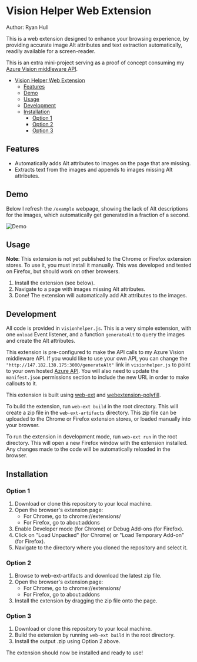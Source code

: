 # Vision Helper Web Extension

Author: Ryan Hull

This is a web extension designed to enhance your browsing experience, by providing accurate image Alt attributes and text extraction automatically, readily available for a screen-reader.

This is an extra mini-project serving as a proof of concept consuming my [Azure Vision middleware API](https://github.com/HullRyan/ITIS-6177-Final-Project).

- [Vision Helper Web Extension](#vision-helper-web-extension)
  - [Features](#features)
  - [Demo](#demo)
  - [Usage](#usage)
  - [Development](#development)
  - [Installation](#installation)
    - [Option 1](#option-1)
    - [Option 2](#option-2)
    - [Option 3](#option-3)


## Features

- Automatically adds Alt attributes to images on the page that are missing.
- Extracts text from the images and appends to images missing Alt attributes.

## Demo

Below I refresh the `/example` webpage, showing the lack of Alt descriptions for the images, which automatically get generated in a fraction of a second.

![Demo](./demo.gif)

## Usage

**Note**: This extension is not yet published to the Chrome or Firefox extension stores. To use it, you must install it manually. This was developed and tested on Firefox, but should work on other browsers.

1. Install the extension (see below).
2. Navigate to a page with images missing Alt attributes.
3. Done! The extension will automatically add Alt attributes to the images.

## Development

All code is provided in `visionhelper.js`. This is a very simple extension, with one `onload` Event listener, and a function `generateAlt` to query the images and create the Alt attributes.

This extension is pre-configured to make the API calls to my Azure Vision middleware API. If you would like to use your own API, you can change the `"http://147.182.138.175:3000/generateAlt"` link in `visionhelper.js` to point to your own hosted [Azure API](https://github.com/HullRyan/ITIS-6177-Final-Project). You will also need to update the `manifest.json` permissions section to include the new URL in order to make callouts to it.

This extension is built using [web-ext](https://extensionworkshop.com/documentation/develop/getting-started-with-web-ext/) and [webextension-polyfill](https://github.com/mozilla/webextension-polyfill).  

To build the extension, run `web-ext build` in the root directory. This will create a zip file in the `web-ext-artifacts` directory. This zip file can be uploaded to the Chrome or Firefox extension stores, or loaded manually into your browser.

To run the extension in development mode, run `web-ext run` in the root directory. This will open a new Firefox window with the extension installed. Any changes made to the code will be automatically reloaded in the browser.

## Installation

### Option 1

1. Download or clone this repository to your local machine.
2. Open the browser's extension page:
    - For Chrome, go to chrome://extensions/
    - For Firefox, go to about:addons
3. Enable Developer mode (for Chrome) or Debug Add-ons (for Firefox).
4. Click on "Load Unpacked" (for Chrome) or "Load Temporary Add-on" (for Firefox).
5. Navigate to the directory where you cloned the repository and select it.

### Option 2

1. Browse to web-ext-artifacts and download the latest zip file.
2. Open the browser's extension page:
    - For Chrome, go to chrome://extensions/
    - For Firefox, go to about:addons
3. Install the extension by dragging the zip file onto the page.

### Option 3

1. Download or clone this repository to your local machine.
2. Build the extension by running `web-ext build` in the root directory.
3. Install the output .zip using Option 2 above.

The extension should now be installed and ready to use!  
